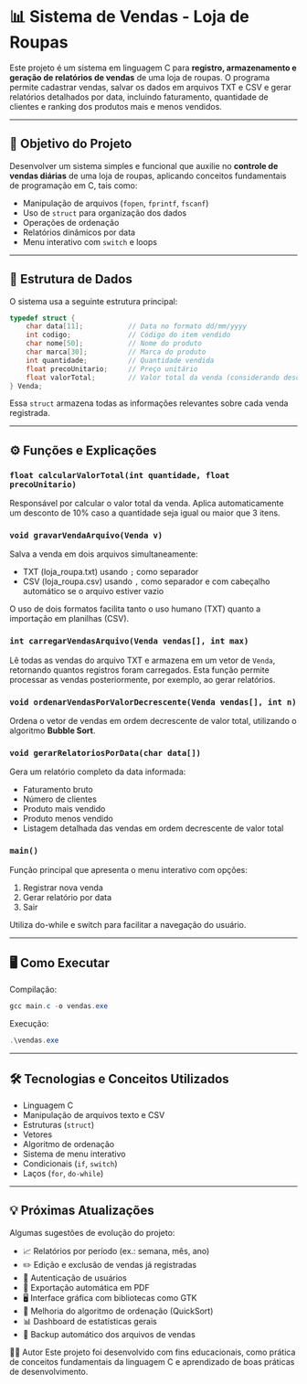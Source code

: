 # 📊 Sistema de Vendas - Loja de Roupas

Este projeto é um sistema em linguagem C para **registro, armazenamento e geração de relatórios de vendas** de uma loja de roupas. O programa permite cadastrar vendas, salvar os dados em arquivos TXT e CSV e gerar relatórios detalhados por data, incluindo faturamento, quantidade de clientes e ranking dos produtos mais e menos vendidos.

---

## 🎯 Objetivo do Projeto

Desenvolver um sistema simples e funcional que auxilie no **controle de vendas diárias** de uma loja de roupas, aplicando conceitos fundamentais de programação em C, tais como:

- Manipulação de arquivos (`fopen`, `fprintf`, `fscanf`)
- Uso de `struct` para organização dos dados
- Operações de ordenação
- Relatórios dinâmicos por data
- Menu interativo com `switch` e loops

---

## 🧩 Estrutura de Dados

O sistema usa a seguinte estrutura principal:

```c
typedef struct {
    char data[11];           // Data no formato dd/mm/yyyy
    int codigo;              // Código do item vendido
    char nome[50];           // Nome do produto
    char marca[30];          // Marca do produto
    int quantidade;          // Quantidade vendida
    float precoUnitario;     // Preço unitário
    float valorTotal;        // Valor total da venda (considerando desconto)
} Venda;
```
Essa `struct` armazena todas as informações relevantes sobre cada venda registrada.

---

## ⚙️ Funções e Explicações

### `float calcularValorTotal(int quantidade, float precoUnitario)`
Responsável por calcular o valor total da venda. Aplica automaticamente um desconto de 10% caso a quantidade seja igual ou maior que 3 itens.

### `void gravarVendaArquivo(Venda v)`
Salva a venda em dois arquivos simultaneamente:

- TXT (loja_roupa.txt) usando `;` como separador
- CSV (loja_roupa.csv) usando `,` como separador e com cabeçalho automático se o arquivo estiver vazio

O uso de dois formatos facilita tanto o uso humano (TXT) quanto a importação em planilhas (CSV).

### `int carregarVendasArquivo(Venda vendas[], int max)`
Lê todas as vendas do arquivo TXT e armazena em um vetor de `Venda`, retornando quantos registros foram carregados. Esta função permite processar as vendas posteriormente, por exemplo, ao gerar relatórios.

### `void ordenarVendasPorValorDecrescente(Venda vendas[], int n)`
Ordena o vetor de vendas em ordem decrescente de valor total, utilizando o algoritmo **Bubble Sort**.

### `void gerarRelatoriosPorData(char data[])`
Gera um relatório completo da data informada:

- Faturamento bruto
- Número de clientes
- Produto mais vendido
- Produto menos vendido
- Listagem detalhada das vendas em ordem decrescente de valor total

### `main()`
Função principal que apresenta o menu interativo com opções:

1. Registrar nova venda
2. Gerar relatório por data
0. Sair

Utiliza do-while e switch para facilitar a navegação do usuário.

---

## 🖥️ Como Executar

Compilação:

```powershell
gcc main.c -o vendas.exe
```

Execução:

```powershell
.\vendas.exe
```

---

## 🛠️ Tecnologias e Conceitos Utilizados
- Linguagem C
- Manipulação de arquivos texto e CSV
- Estruturas (`struct`)
- Vetores
- Algoritmo de ordenação
- Sistema de menu interativo
- Condicionais (`if`, `switch`)
- Laços (`for`, `do-while`)

---

## 💡 Próximas Atualizações
Algumas sugestões de evolução do projeto:

- 📈 Relatórios por período (ex.: semana, mês, ano)
- ✏️ Edição e exclusão de vendas já registradas
- 🔐 Autenticação de usuários
- 📄 Exportação automática em PDF
- 🖥️ Interface gráfica com bibliotecas como GTK
- 🚀 Melhoria do algoritmo de ordenação (QuickSort)
- 📊 Dashboard de estatísticas gerais
- 🔄 Backup automático dos arquivos de vendas

👨‍💻 Autor
Este projeto foi desenvolvido com fins educacionais, como prática de conceitos fundamentais da linguagem C e aprendizado de boas práticas de desenvolvimento.